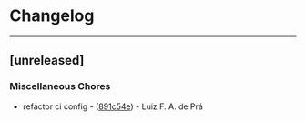 # Changelog

---
## [unreleased]

### Miscellaneous Chores

- refactor ci config - ([891c54e](https://github.com/cocogitto/cocogitto/commit/891c54e76239912bd140872e4c3f1df7f169e2e2)) - Luiz F. A. de Prá

<!-- generated by git-cliff -->
